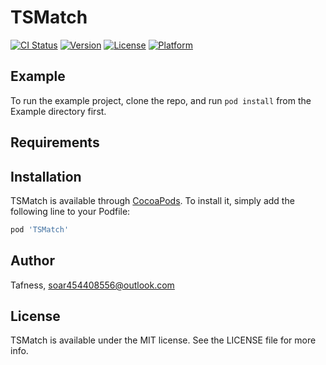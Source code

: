 # TSMatch

[![CI Status](https://img.shields.io/travis/Tafness/TSMatch.svg?style=flat)](https://travis-ci.org/Tafness/TSMatch)
[![Version](https://img.shields.io/cocoapods/v/TSMatch.svg?style=flat)](https://cocoapods.org/pods/TSMatch)
[![License](https://img.shields.io/cocoapods/l/TSMatch.svg?style=flat)](https://cocoapods.org/pods/TSMatch)
[![Platform](https://img.shields.io/cocoapods/p/TSMatch.svg?style=flat)](https://cocoapods.org/pods/TSMatch)

## Example

To run the example project, clone the repo, and run `pod install` from the Example directory first.

## Requirements

## Installation

TSMatch is available through [CocoaPods](https://cocoapods.org). To install
it, simply add the following line to your Podfile:

```ruby
pod 'TSMatch'
```

## Author

Tafness, soar454408556@outlook.com

## License

TSMatch is available under the MIT license. See the LICENSE file for more info.
